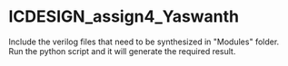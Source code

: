 # ICDESIGN_assign4_Yaswanth
Include the verilog files that need to be synthesized in "Modules" folder.
Run the python script and it will generate the required result.
